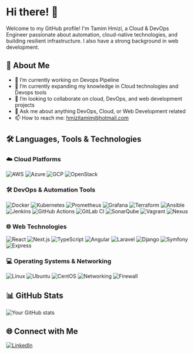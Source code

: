 # Hi there! 👋

Welcome to my GitHub profile! I'm Tamim Hmizi, a Cloud & DevOps Engineer passionate about automation, cloud-native technologies, and building resilient infrastructure. I also have a strong background in web development.

## 🚀 About Me
- 🔭 I’m currently working on Devops Pipeline
- 🌱 I’m currently expanding my knowledge in Cloud technologies and Devops tools
- 👯 I’m looking to collaborate on cloud, DevOps, and web development projects
- 💬 Ask me about anything DevOps, Cloud, or Web Development related
- 📫 How to reach me: hmizitamim@hotmail.com

## 🛠️ Languages, Tools & Technologies

### ☁️ Cloud Platforms
![AWS](https://img.shields.io/badge/AWS-FF9900?style=for-the-badge&logo=amazonaws&logoColor=white)
![Azure](https://img.shields.io/badge/Azure-0078D4?style=for-the-badge&logo=microsoftazure&logoColor=white)
![GCP](https://img.shields.io/badge/Google%20Cloud-4285F4?style=for-the-badge&logo=googlecloud&logoColor=white)
![OpenStack](https://img.shields.io/badge/OpenStack-ED1944?style=for-the-badge&logo=openstack&logoColor=white)
<!-- Add other cloud platforms as needed -->

### 🛠️ DevOps & Automation Tools
![Docker](https://img.shields.io/badge/Docker-2496ED?style=for-the-badge&logo=docker&logoColor=white)
![Kubernetes](https://img.shields.io/badge/Kubernetes-326CE5?style=for-the-badge&logo=kubernetes&logoColor=white)
![Prometheus](https://img.shields.io/badge/Prometheus-E6522C?style=for-the-badge&logo=prometheus&logoColor=white)
![Grafana](https://img.shields.io/badge/Grafana-F46800?style=for-the-badge&logo=grafana&logoColor=white)
![Terraform](https://img.shields.io/badge/Terraform-7B42BC?style=for-the-badge&logo=terraform&logoColor=white)
![Ansible](https://img.shields.io/badge/Ansible-EE0000?style=for-the-badge&logo=ansible&logoColor=white)
![Jenkins](https://img.shields.io/badge/Jenkins-D24939?style=for-the-badge&logo=jenkins&logoColor=white)
![GitHub Actions](https://img.shields.io/badge/GitHub%20Actions-2088FF?style=for-the-badge&logo=githubactions&logoColor=white)
![GitLab CI](https://img.shields.io/badge/GitLab%20CI-FC6D26?style=for-the-badge&logo=gitlab&logoColor=white)
![SonarQube](https://img.shields.io/badge/SonarQube-4E9BCD?style=for-the-badge&logo=sonarqube&logoColor=white)
![Vagrant](https://img.shields.io/badge/Vagrant-1563FF?style=for-the-badge&logo=vagrant&logoColor=white)
![Nexus](https://img.shields.io/badge/Nexus-4E73BE?style=for-the-badge&logo=sonatype&logoColor=white)
<!-- Add more DevOps tools as needed -->

### 🌐 Web Technologies
![React](https://img.shields.io/badge/React-61DAFB?style=for-the-badge&logo=react&logoColor=black)
![Next.js](https://img.shields.io/badge/Next.js-000000?style=for-the-badge&logo=nextdotjs&logoColor=white)
![TypeScript](https://img.shields.io/badge/TypeScript-3178C6?style=for-the-badge&logo=typescript&logoColor=white)
![Angular](https://img.shields.io/badge/Angular-DD0031?style=for-the-badge&logo=angular&logoColor=white)
![Laravel](https://img.shields.io/badge/Laravel-FF2D20?style=for-the-badge&logo=laravel&logoColor=white)
![Django](https://img.shields.io/badge/Django-092E20?style=for-the-badge&logo=django&logoColor=white)
![Symfony](https://img.shields.io/badge/Symfony-000000?style=for-the-badge&logo=symfony&logoColor=white)
![Express](https://img.shields.io/badge/Express-000000?style=for-the-badge&logo=express&logoColor=white)
<!-- Add other web techs as needed -->

### 💻 Operating Systems & Networking
![Linux](https://img.shields.io/badge/Linux-FCC624?style=for-the-badge&logo=linux&logoColor=black)
![Ubuntu](https://img.shields.io/badge/Ubuntu-E95420?style=for-the-badge&logo=ubuntu&logoColor=white)
![CentOS](https://img.shields.io/badge/CentOS-262577?style=for-the-badge&logo=centos&logoColor=white)
![Networking](https://img.shields.io/badge/Networking-0078D6?style=for-the-badge&logo=cisco&logoColor=white)
![Firewall](https://img.shields.io/badge/Firewall-FF5733?style=for-the-badge)
<!-- Add other OS and networking tools as needed -->

## 📊 GitHub Stats
![Your GitHub stats](https://github-readme-stats.vercel.app/api?username=tamim-hmizi&show_icons=true&theme=radical)

## 🌐 Connect with Me
[![LinkedIn](https://img.shields.io/badge/LinkedIn-0A66C2?style=for-the-badge&logo=linkedin&logoColor=white)](https://www.linkedin.com/in/tamimhmizi/)

